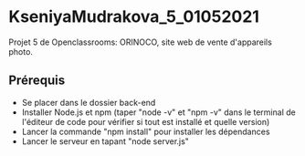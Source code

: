 # KseniyaMudrakova_5_01052021
Projet 5 de Openclassrooms: ORINOCO, site web de vente d'appareils photo.

<h2>Prérequis</h2>

* Se placer dans le dossier back-end
* Installer Node.js et npm (taper "node -v" et "npm -v" dans le terminal de l'éditeur de code pour vérifier si tout est installé et quelle version)
* Lancer la commande "npm install" pour installer les dépendances
* Lancer le serveur en tapant "node server.js"
